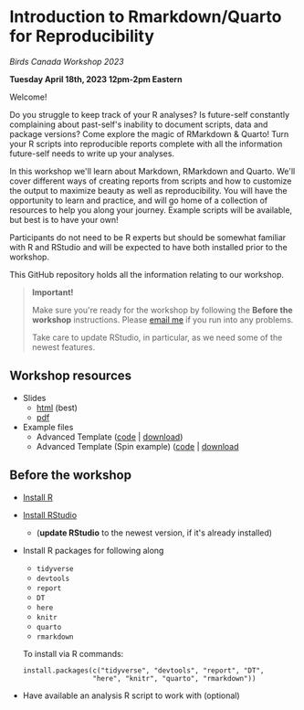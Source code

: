 # Introduction to Rmarkdown/Quarto for Reproducibility

*Birds Canada Workshop 2023*

**Tuesday April 18th, 2023 12pm-2pm Eastern**

Welcome! 

Do you struggle to keep track of your R analyses? Is future-self constantly complaining about past-self's inability to document scripts, data and package versions? Come explore the magic of RMarkdown & Quarto! Turn your R scripts into reproducible reports complete with all the information future-self needs to write up your analyses.

In this workshop we'll learn about Markdown, RMarkdown and Quarto. We'll cover different ways of creating reports from scripts and how to customize the output to maximize beauty as well as reproducibility. You will have the opportunity to learn and practice, and will go home of a collection of resources to help you along your journey. Example scripts will be available, but best is to have your own!

Participants do not need to be R experts but should be somewhat familiar with R and RStudio and will be expected to have both installed prior to the workshop.

This GitHub repository holds all the information relating to our workshop.

> **Important!**
>
> Make sure you're ready for the workshop by following the **Before the workshop** instructions. Please [email me](mailto:sel@steffilazerte.ca) if you run into any problems.
>
> Take care to update RStudio, in particular, as we need some of the newest features.

## Workshop resources

- Slides
  - [html](https://steffilazerte.ca/intro_to_rmarkdown/index.html) (best)
  - [pdf](https://steffilazerte.ca/intro_to_rmarkdown/intro_to_rmarkdown_sm.pdf)
- Example files
  - Advanced Template ([code](https://github.com/steffilazerte/intro_to_rmarkdown/blob/main/example.qmd) | [download](https://steffilazerte.ca/intro_to_rmarkdown/example.qmd))
  - Advanced Template (Spin example) ([code](https://github.com/steffilazerte/intro_to_rmarkdown/blob/main/example.qmd) | [download](https://steffilazerte.ca/intro_to_rmarkdown/example_spin.qmd)


## Before the workshop

-   [Install R](https://muug.ca/mirror/cran/)

-   [Install RStudio](https://www.rstudio.com/products/rstudio/download/)

    -   (**update RStudio** to the newest version, if it's already installed)

-   Install R packages for following along

    -   `tidyverse`
    -   `devtools`
    -   `report`
    -   `DT`
    -   `here`
    -   `knitr`
    -   `quarto`
    -   `rmarkdown`

    To install via R commands:

    ```         
    install.packages(c("tidyverse", "devtools", "report", "DT", 
                     "here", "knitr", "quarto", "rmarkdown"))
    ```

-   Have available an analysis R script to work with (optional)

